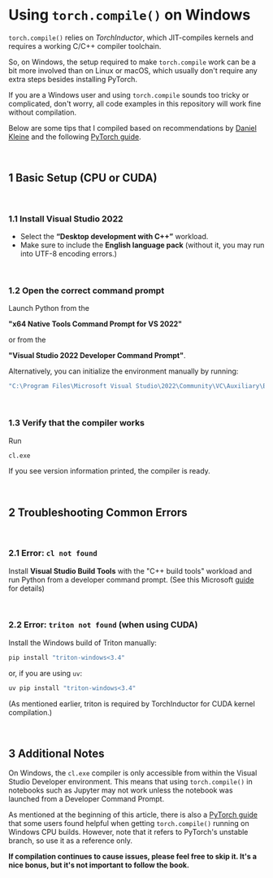 # Using `torch.compile()` on Windows

`torch.compile()` relies on *TorchInductor*, which JIT-compiles kernels and requires a working C/C++ compiler toolchain. 

So, on Windows, the setup required to make `torch.compile` work can be a bit more involved than on Linux or macOS, which usually don't require any extra steps besides installing PyTorch. 

If you are a Windows user and using `torch.compile` sounds too tricky or complicated, don't worry, all code examples in this repository will work fine without compilation.

Below are some tips that I compiled based on recommendations by [Daniel Kleine](https://github.com/d-kleine) and the following [PyTorch guide](https://docs.pytorch.org/tutorials/unstable/inductor_windows.html).

&nbsp;
## 1 Basic Setup (CPU or CUDA)

&nbsp;
### 1.1 Install Visual Studio 2022

- Select the **“Desktop development with C++”** workload.
- Make sure to include the **English language pack**  (without it, you may run into UTF-8 encoding errors.)

&nbsp;
### 1.2 Open the correct command prompt


Launch Python from the 

**"x64 Native Tools Command Prompt for VS 2022"**

or from the

**"Visual Studio 2022 Developer Command Prompt"**.

Alternatively, you can initialize the environment manually by running:

```bash
"C:\Program Files\Microsoft Visual Studio\2022\Community\VC\Auxiliary\Build\vcvars64.bat"
```

&nbsp;
### 1.3 Verify that the compiler works

Run

   ```bash
   cl.exe
   ```

If you see version information printed, the compiler is ready.

&nbsp;
## 2 Troubleshooting Common Errors

&nbsp;
### 2.1 Error: `cl not found`

Install **Visual Studio Build Tools** with the "C++ build tools" workload and run Python from a developer command prompt. (See this Microsoft [guide](https://learn.microsoft.com/en-us/cpp/build/vscpp-step-0-installation?view=msvc-170) for details)

&nbsp;
### 2.2 Error: `triton not found` (when using CUDA)

Install the Windows build of Triton manually:

```bash
pip install "triton-windows<3.4"
```

or, if you are using `uv`:

```bash
uv pip install "triton-windows<3.4"
```

(As mentioned earlier, triton is required by TorchInductor for CUDA kernel compilation.)



&nbsp;
## 3 Additional Notes

On Windows, the `cl.exe` compiler is only accessible from within the Visual Studio Developer environment. This means that using `torch.compile()` in notebooks such as Jupyter may not work unless the notebook was launched from a Developer Command Prompt.

As mentioned at the beginning of this article, there is also a [PyTorch guide](https://docs.pytorch.org/tutorials/unstable/inductor_windows.html) that some users found helpful when getting `torch.compile()` running on Windows CPU builds. However, note that it refers to PyTorch's unstable branch, so use it as a reference only.

**If compilation continues to cause issues, please feel free to skip it. It's a nice bonus, but it's not important to follow the book.**

